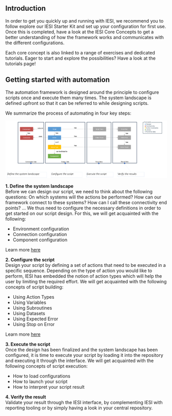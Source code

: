 ## Introduction
In order to get you quickly up and running with IESI, we recommend you to follow explore our IESI Starter Kit and set up your configuration for first use. 
Once this is completed, have a look at the IESI Core Concepts to get a better understanding of how the framework works and communicates with the different configurations.

Each core concept is also linked to a range of exercises and dedicated tutorials. Eager to start and explore the possibilities? Have a look at the tutorials page!

## Getting started with automation
The automation framework is designed around the principle to configure scripts once and execute them many times. The system landscape is defined upfront so that it can be referred to while designing scripts.

We summarize the process of automating in four key steps:

![IESI Core Concepts](https://github.com/metadew/iesi/blob/dff06fd8d4cd81541635d467797c4eb5c58e36cc/docs/images/concepts_with_steps.png)


**1. Define the system landscape** \
Before we can design our script, we need to think about the following questions: On which systems will the actions be performed? How can our framework connect to these systems? How can I call these connectivity end points? … We thus need to configure the necessary definitions in order to get started on our script design. For this, we will get acquainted with the following:

  * Environment configuration
  * Connection configuration
  * Component configuration

Learn more [here](https://github.com/metadew/iesi/blob/2bf8147b794d0c7bebd8a1f83f566d77200625b8/docs/pages/iesi%20core%20concepts/Define%20the%20system%20landscape%20-%20Introduction.md) 

**2. Configure the script**\
Design your script by defining a set of actions that need to be executed in a specific sequence. Depending on the type of action you would like to perform, IESI has embedded the notion of action types which will help the user by limiting the required effort. We will get acquainted with the following concepts of script building:
 
  * Using Action Types
  * Using Variables
  * Using Subroutines
  * Using Datasets
  * Using Expected Error
  * Using Stop on Error

Learn more [here](https://github.com/metadew/iesi/blob/af9e5095eb8063708c0cd19f93c82f472a6fd5d7/docs/pages/iesi%20core%20concepts/Configure%20your%20script%20-%20Introduction.md)
  
**3. Execute the script**\
Once the design has been finalized and the system landscape has been configured, it is time to execute your script by loading it into the repository and executing it through the interface. We will get acquainted with the following concepts of script execution:

  * How to load configurations
  * How to launch your script
  * How to interpret your script result
  
**4. Verify the result**\
Validate your result through the IESI interface, by complementing IESI with reporting tooling or by simply having a look in your central repository.
